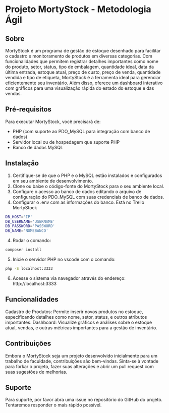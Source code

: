 # Projeto MortyStock - Metodologia Ágil

## Sobre
MortyStock é um programa de gestão de estoque desenhado para facilitar o cadastro e monitoramento de produtos em diversas categorias. Com funcionalidades que permitem registrar detalhes importantes como nome do produto, setor, status, tipo de embalagem, quantidade ideal, data da última entrada, estoque atual, preço de custo, preço de venda, quantidade vendida e tipo de etiqueta, MortyStock é a ferramenta ideal para gerenciar eficientemente seu inventário. Além disso, oferece um dashboard interativo com gráficos para uma visualização rápida do estado do estoque e das vendas.

## Pré-requisitos
Para executar MortyStock, você precisará de:

* PHP (com suporte ao PDO_MySQL para integração com banco de dados)
* Servidor local ou de hospedagem que suporte PHP
* Banco de dados MySQL

## Instalação
1. Certifique-se de que o PHP e o MySQL estão instalados e configurados em seu ambiente de desenvolvimento.
2. Clone ou baixe o código-fonte do MortyStock para o seu ambiente local.
3. Configure o acesso ao banco de dados editando o arquivo de configuração do PDO_MySQL com suas credenciais de banco de dados.
4. Configurar o .env com as informações do banco. Está no Trello MortyStock
```bash 
DB_HOST='IP'
DB_USERNAME='USERNAME'
DB_PASSWORD='PASSWORD'
DB_NAME='NOMEBANCO'
``` 
4. Rodar o comando:
```bash 
composer install
``` 
5. Inicie o servidor PHP no vscode com o comando:
```bash 
php -S localhost:3333
``` 
6. Acesse o sistema via navegador através do endereço: http://localhost:3333

## Funcionalidades
Cadastro de Produtos: Permite inserir novos produtos no estoque, especificando detalhes como nome, setor, status, e outros atributos importantes.
Dashboard: Visualize gráficos e análises sobre o estoque atual, vendas, e outras métricas importantes para a gestão de inventário.

## Contribuições
Embora o MortyStock seja um projeto desenvolvido inicialmente para um trabalho de faculdade, contribuições são bem-vindas. Sinta-se à vontade para forkar o projeto, fazer suas alterações e abrir um pull request com suas sugestões de melhorias.

## Suporte
Para suporte, por favor abra uma issue no repositório do GitHub do projeto. Tentaremos responder o mais rápido possível.